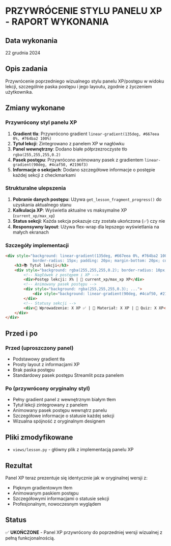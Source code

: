 # PRZYWRÓCENIE STYLU PANELU XP - RAPORT WYKONANIA

## Data wykonania
22 grudnia 2024

## Opis zadania
Przywrócenie poprzedniego wizualnego stylu panelu XP/postępu w widoku lekcji, szczególnie paska postępu i jego layoutu, zgodnie z życzeniem użytkownika.

## Zmiany wykonane

### Przywrócony styl panelu XP
1. **Gradient tła**: Przywrócono gradient `linear-gradient(135deg, #667eea 0%, #764ba2 100%)`
2. **Tytuł lekcji**: Zintegrowano z panelem XP w nagłówku
3. **Panel wewnętrzny**: Dodano białe półprzezroczyste tło `rgba(255,255,255,0.2)`
4. **Pasek postępu**: Przywrócono animowany pasek z gradientem `linear-gradient(90deg, #4caf50, #2196f3)`
5. **Informacje o sekcjach**: Dodano szczegółowe informacje o postępie każdej sekcji z checkmarkami

### Strukturalne ulepszenia
1. **Pobranie danych postępu**: Używa `get_lesson_fragment_progress()` do uzyskania aktualnego stanu
2. **Kalkulacja XP**: Wyświetla aktualne vs maksymalne XP (`current_xp/max_xp`)
3. **Status sekcji**: Każda sekcja pokazuje czy została ukończona (✅) czy nie
4. **Responsywny layout**: Używa flex-wrap dla lepszego wyświetlania na małych ekranach

### Szczegóły implementacji
```html
<div style="background: linear-gradient(135deg, #667eea 0%, #764ba2 100%); 
            border-radius: 15px; padding: 20px; margin-bottom: 20px; color: white;">
    <h3>📚 Tytuł lekcji</h3>
    <div style="background: rgba(255,255,255,0.2); border-radius: 10px; padding: 10px;">
        <!-- Nagłówek z postępem i XP -->
        <div>Postęp lekcji: X% | 💎 current_xp/max_xp XP</div>
        <!-- Animowany pasek postępu -->
        <div style="background: rgba(255,255,255,0.3); ...">
            <div style="background: linear-gradient(90deg, #4caf50, #2196f3); width: X%; ..."></div>
        </div>
        <!-- Statusy sekcji -->
        <div>🚀 Wprowadzenie: X XP ✅ | 📖 Materiał: X XP | 🎯 Quiz: X XP</div>
    </div>
</div>
```

## Przed i po

### Przed (uproszczony panel)
- Podstawowy gradient tła
- Prosty layout z informacjami XP
- Brak paska postępu
- Standardowy pasek postępu Streamlit poza panelem

### Po (przywrócony oryginalny styl)
- Pełny gradient panel z wewnętrznym białym tłem
- Tytuł lekcji zintegrowany z panelem
- Animowany pasek postępu wewnątrz panelu
- Szczegółowe informacje o statusie każdej sekcji
- Wizualna spójność z oryginalnym designem

## Pliki zmodyfikowane
- `views/lesson.py` - główny plik z implementacją panelu XP

## Rezultat
Panel XP teraz prezentuje się identycznie jak w oryginalnej wersji z:
- Pięknym gradientowym tłem
- Animowanym paskiem postępu
- Szczegółowymi informacjami o statusie sekcji
- Profesjonalnym, nowoczesnym wyglądem

## Status
✅ **UKOŃCZONE** - Panel XP przywrócony do poprzedniej wersji wizualnej z pełną funkcjonalnością.
